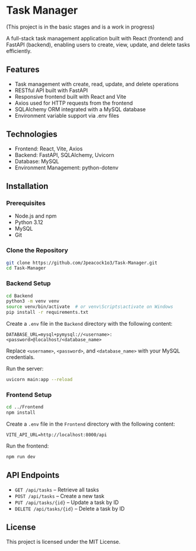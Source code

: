 # Task Manager

(This project is in the basic stages and is a work in progress)

A full-stack task management application built with React (frontend) and FastAPI (backend), enabling users to create, view, update, and delete tasks efficiently.

## Features

- Task management with create, read, update, and delete operations
- RESTful API built with FastAPI
- Responsive frontend built with React and Vite
- Axios used for HTTP requests from the frontend
- SQLAlchemy ORM integrated with a MySQL database
- Environment variable support via .env files

## Technologies

- Frontend: React, Vite, Axios
- Backend: FastAPI, SQLAlchemy, Uvicorn
- Database: MySQL
- Environment Management: python-dotenv

## Installation

### Prerequisites

- Node.js and npm
- Python 3.12
- MySQL
- Git

### Clone the Repository

```bash
git clone https://github.com/Jpeacock1o3/Task-Manager.git
cd Task-Manager
```

### Backend Setup

```bash
cd Backend
python3 -m venv venv
source venv/bin/activate  # or venv\Scripts\activate on Windows
pip install -r requirements.txt
```

Create a `.env` file in the `Backend` directory with the following content:

```
DATABASE_URL=mysql+pymysql://<username>:<password>@localhost/<database_name>
```

Replace `<username>`, `<password>`, and `<database_name>` with your MySQL credentials.

Run the server:

```bash
uvicorn main:app --reload
```

### Frontend Setup

```bash
cd ../Frontend
npm install
```

Create a `.env` file in the `Frontend` directory with the following content:

```
VITE_API_URL=http://localhost:8000/api
```

Run the frontend:

```bash
npm run dev
```

## API Endpoints

- `GET /api/tasks` – Retrieve all tasks
- `POST /api/tasks` – Create a new task
- `PUT /api/tasks/{id}` – Update a task by ID
- `DELETE /api/tasks/{id}` – Delete a task by ID

## License

This project is licensed under the MIT License.

